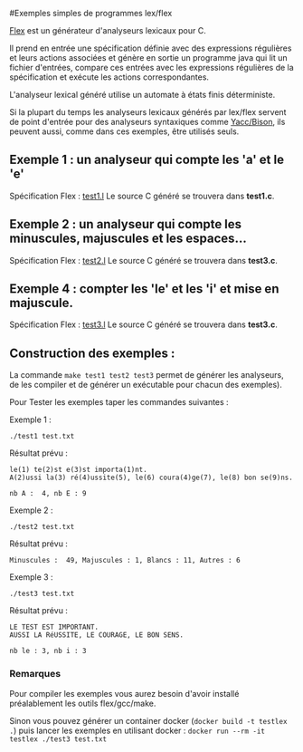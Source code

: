 #Exemples simples de programmes lex/flex

[Flex](https://fr.wikipedia.org/wiki/Flex_(logiciel)) est un générateur d'analyseurs lexicaux pour C.

Il prend en entrée une spécification définie avec des expressions régulières et leurs actions associées et 
génère en sortie un programme java qui lit un fichier d'entrées, compare ces entrées avec les expressions régulières 
de la spécification et exécute les actions correspondantes.

L'analyseur lexical généré utilise un automate à états finis déterministe.

Si la plupart du temps les analyseurs lexicaux générés par lex/flex servent de point d'entrée pour des analyseurs syntaxiques 
comme [Yacc/Bison](https://fr.wikipedia.org/wiki/GNU_Bison), ils peuvent aussi, comme dans ces exemples, être utilisés seuls.

## Exemple 1 : un analyseur qui compte les 'a' et le 'e'

Spécification Flex : [test1.l](test1.l)
Le source C généré se trouvera dans **test1.c**.

## Exemple 2 : un analyseur qui compte les minuscules, majuscules et les espaces...

Spécification Flex : [test2.l](test2.l)
Le source C généré se trouvera dans **test3.c**.

## Exemple 4 : compter les 'le' et les 'i' et mise en majuscule.

Spécification Flex : [test3.l](test3.l)
Le source C généré se trouvera dans **test3.c**.

## Construction des exemples :
La commande `make test1 test2 test3` permet de générer les analyseurs, de les compiler et de générer un exécutable pour chacun des exemples).

Pour Tester les exemples taper les commandes suivantes :

Exemple 1 :

```
./test1 test.txt
```
Résultat prévu : 

```
le(1) te(2)st e(3)st importa(1)nt. 
A(2)ussi la(3) ré(4)ussite(5), le(6) coura(4)ge(7), le(8) bon se(9)ns.

nb A :  4, nb E : 9
```

Exemple 2 :

```
./test2 test.txt
```
Résultat prévu : 

```
Minuscules :  49, Majuscules : 1, Blancs : 11, Autres : 6
```

Exemple 3 : 

```
./test3 test.txt
```
Résultat prévu : 

```
LE TEST EST IMPORTANT. 
AUSSI LA RéUSSITE, LE COURAGE, LE BON SENS.

nb le : 3, nb i : 3
```

### Remarques

Pour compiler les exemples vous aurez besoin d'avoir installé préalablement les outils flex/gcc/make.

Sinon vous pouvez générer un container docker (`docker build -t testlex .`)
puis lancer les exemples en utilisant docker :  `docker run --rm -it testlex ./test3 test.txt`
